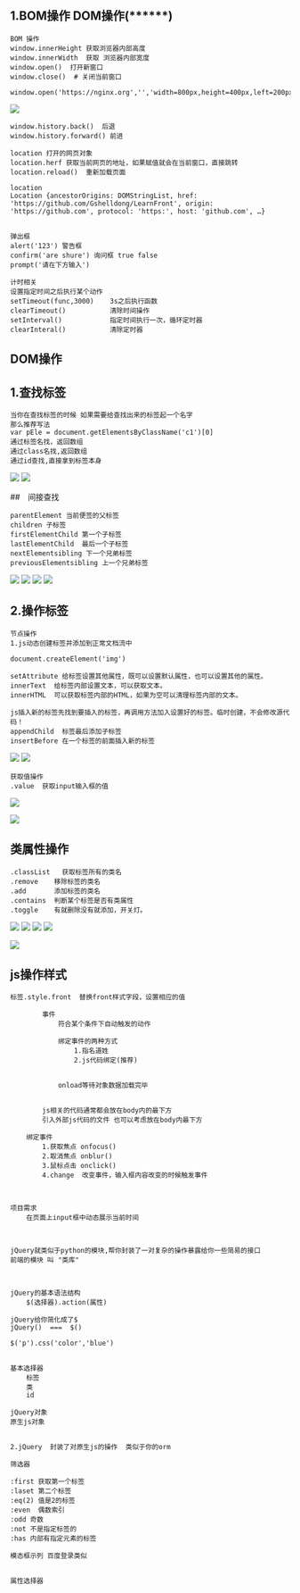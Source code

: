 ## 1.BOM操作  DOM操作(******)
	
    BOM 操作
    window.innerHeight 获取浏览器内部高度
    window.innerWidth  获取 浏览器内部宽度
    window.open()  打开新窗口
    window.close()  # 关闭当前窗口

    window.open('https://nginx.org','','width=800px,height=400px,left=200px,top=200px');

![](windows-open.png)
    
    window.history.back()  后退
    window.history.forward() 前进
    
    location 打开的网页对象
    location.herf 获取当前网页的地址，如果赋值就会在当前窗口，直接跳转
    location.reload()  重新加载页面

    location
    Location {ancestorOrigins: DOMStringList, href: 'https://github.com/Gshelldong/LearnFront', origin: 'https://github.com', protocol: 'https:', host: 'github.com', …}


    弹出框
    alert('123') 警告框
    confirm('are shure') 询问框 true false
    prompt('请在下方输入')
    
    计时相关
    设置指定时间之后执行某个动作
    setTimeout(func,3000)    3s之后执行函数
    clearTimeout()           清除时间操作
    setInterval()            指定时间执行一次，循环定时器
    clearInteral()           清除定时器
    
## DOM操作

## 1.查找标签
   
    当你在查找标签的时候 如果需要给查找出来的标签起一个名字
    那么推荐写法
    var pEle = document.getElementsByClassName('c1')[0]
    通过标签名找，返回数组
    通过class名找,返回数组
    通过id查找,直接拿到标签本身
    
![](js获取标签.png)
![](js获取标签2.png)


##　间接查找

    parentElement 当前便签的父标签
    children 子标签
    firstElementChild 第一个子标签
    lastElementChild  最后一个子标签
    nextElementsibling 下一个兄弟标签
    previousElementsibling 上一个兄弟标签
    
![](js获取标签.png)
![](js获取标签2.png)
![](child标签.png)
![](js获取标签3.png)

## 2.操作标签

    节点操作
    1.js动态创建标签并添加到正常文档流中
    
    document.createElement('img')

    setAttribute 给标签设置其他属性，既可以设置默认属性，也可以设置其他的属性。
    innerText  给标签内部设置文本，可以获取文本。
    innerHTML  可以获取标签内部的HTML，如果为空可以清理标签内部的文本。
    
    js插入新的标签先找到要插入的标签，再调用方法加入设置好的标签。临时创建，不会修改源代码！
    appendChild  标签最后添加子标签
    insertBefore 在一个标签的前面插入新的标签
    
![](插入标签.png)
![](操作标签.png)

    获取值操作
    .value  获取input输入框的值

![](输入框值.png)

![](获取选择框的值.png)


## 类属性操作

    .classList   获取标签所有的类名
    .remove    移除标签的类名
    .add       添加标签的类名
    .contains  判断某个标签是否有类属性
    .toggle    有就删除没有就添加，开关灯。

![](添加属性.png)
![](操作类.png)
![](判断属性.png)
![](反复删除.png)

![](开关灯.png)

## js操作样式

    标签.style.front  替换front样式字段，设置相应的值
			
			事件
				符合某个条件下自动触发的动作
				
				绑定事件的两种方式
					1.指名道姓 
					2.js代码绑定(推荐)
					
				
				onload等待对象数据加载完毕
				
			
			js相关的代码通常都会放在body内的最下方
			引入外部js代码的文件 也可以考虑放在body内最下方
			
		绑定事件
			1.获取焦点 onfocus()
			2.取消焦点 onblur()
			3.鼠标点击 onclick()
			4.change  改变事件，输入框内容改变的时候触发事件
				
				
		
	项目需求
		在页面上input框中动态展示当前时间
		
	
	
	jQuery就类似于python的模块,帮你封装了一对复杂的操作暴露给你一些简易的接口
	前端的模块 叫 "类库"
	
	
	
	jQuery的基本语法结构
		$(选择器).action(属性)
	
	jQuery给你简化成了$
	jQuery()  ===  $()
	
	$('p').css('color','blue')
	
	
	基本选择器
		标签
		类
		id
	
	jQuery对象
	原生js对象

	
	2.jQuery  封装了对原生js的操作  类似于你的orm
	
	筛选器
	
	:first 获取第一个标签
	:laset 第二个标签
	:eq(2) 值是2的标签
	:even  偶数索引
	:odd 奇数
	:not 不是指定标签的
	:has 内部有指定元素的标签
	
	模态框示列 百度登录类似
	
	
	属性选择器